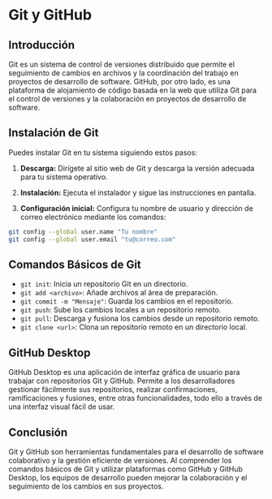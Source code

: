 # Git y GitHub

## Introducción

Git es un sistema de control de versiones distribuido que permite el seguimiento de cambios en archivos y la coordinación del trabajo en proyectos de desarrollo de software. GitHub, por otro lado, es una plataforma de alojamiento de código basada en la web que utiliza Git para el control de versiones y la colaboración en proyectos de desarrollo de software.

## Instalación de Git

Puedes instalar Git en tu sistema siguiendo estos pasos:

1. **Descarga:** Dirígete al sitio web de Git y descarga la versión adecuada para tu sistema operativo.

2. **Instalación:** Ejecuta el instalador y sigue las instrucciones en pantalla.

3. **Configuración inicial:** Configura tu nombre de usuario y dirección de correo electrónico mediante los comandos:

```bash
git config --global user.name "Tu nombre"
git config --global user.email "tu@correo.com"
```

## Comandos Básicos de Git

- `git init`: Inicia un repositorio Git en un directorio.
- `git add <archivo>`: Añade archivos al área de preparación.
- `git commit -m "Mensaje"`: Guarda los cambios en el repositorio.
- `git push`: Sube los cambios locales a un repositorio remoto.
- `git pull`: Descarga y fusiona los cambios desde un repositorio remoto.
- `git clone <url>`: Clona un repositorio remoto en un directorio local.

## GitHub Desktop

GitHub Desktop es una aplicación de interfaz gráfica de usuario para trabajar con repositorios Git y GitHub. Permite a los desarrolladores gestionar fácilmente sus repositorios, realizar confirmaciones, ramificaciones y fusiones, entre otras funcionalidades, todo ello a través de una interfaz visual fácil de usar.

## Conclusión

Git y GitHub son herramientas fundamentales para el desarrollo de software colaborativo y la gestión eficiente de versiones. Al comprender los comandos básicos de Git y utilizar plataformas como GitHub y GitHub Desktop, los equipos de desarrollo pueden mejorar la colaboración y el seguimiento de los cambios en sus proyectos.
